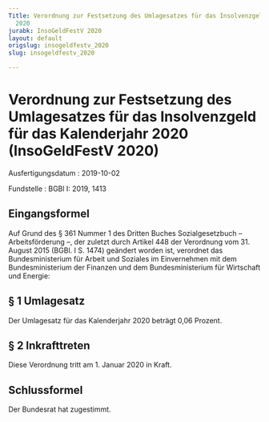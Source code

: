 ```yaml
---
Title: Verordnung zur Festsetzung des Umlagesatzes für das Insolvenzgeld für das Kalenderjahr
  2020
jurabk: InsoGeldFestV 2020
layout: default
origslug: insogeldfestv_2020
slug: insogeldfestv_2020

---
```


# Verordnung zur Festsetzung des Umlagesatzes für das Insolvenzgeld für das Kalenderjahr 2020 (InsoGeldFestV 2020)

Ausfertigungsdatum
:   2019-10-02

Fundstelle
:   BGBl I: 2019, 1413


## Eingangsformel

Auf Grund des § 361 Nummer 1 des Dritten Buches Sozialgesetzbuch
– Arbeitsförderung –,              der zuletzt durch Artikel 448 der
Verordnung vom 31. August 2015 (BGBl. I S. 1474) geändert worden ist,
verordnet das Bundesministerium für Arbeit und Soziales im
Einvernehmen mit dem Bundesministerium der Finanzen und dem
Bundesministerium für Wirtschaft und Energie:


## § 1 Umlagesatz

Der Umlagesatz für das Kalenderjahr 2020 beträgt 0,06 Prozent.


## § 2 Inkrafttreten

Diese Verordnung tritt am 1. Januar 2020 in Kraft.


## Schlussformel

Der Bundesrat hat zugestimmt.

